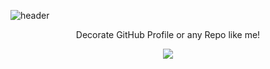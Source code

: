 ![header](https://capsule-render.vercel.app/api?type=waving&color=auto&height=200&section=header&text=Chohbin%20Git&fontSize=90&desc=Decorate%20GitHub%20Profile%20or%20any%20Repo%20like%20me!&descAlignY=51&descAlign=62)



<p align='center'> Decorate GitHub Profile or any Repo like me! </p>
<p align='center'>
  <a href="https://redwoodplatformtest-chohbin.netlify.app">
    <img src="https://img.shields.io/badge/DEMO%20-%234FC08D.svg?&style=for-the-badge&&logoColor=white"/>
  </a>
</p>
